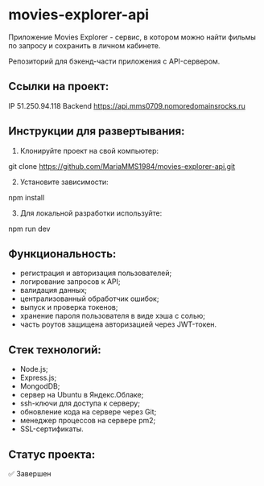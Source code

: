 # movies-explorer-api

Приложение Movies Explorer - сервис, в котором можно найти фильмы по запросу и сохранить в личном кабинете.

Репозиторий для бэкенд-части приложения с API-сервером.

## Ссылки на проект:
IP 51.250.94.118
Backend https://api.mms0709.nomoredomainsrocks.ru

## Инструкции для развертывания:

1. Клонируйте проект на свой компьютер:

git clone https://github.com/MariaMMS1984/movies-explorer-api.git

2. Установите зависимости:

npm install

3. Для локальной разработки используйте:

npm run dev

## Функциональность:
- регистрация и авторизация пользователей;
- логирование запросов к API;
- валидация данных;
- централизованный обработчик ошибок;
- выпуск и проверка токенов;
- хранение пароля пользователя в виде хэша с солью;
- часть роутов защищена авторизацией через JWT-токен.

## Стек технологий:
- Node.js;
- Express.js;
- MongodDB;
- сервер на Ubuntu в Яндекс.Облаке;
- ssh-ключи для доступа к серверу;
- обновление кода на сервере через Git;
- менеджер процессов на сервере pm2;
- SSL-сертификаты.

## Статус проекта:
✅ Завершен
